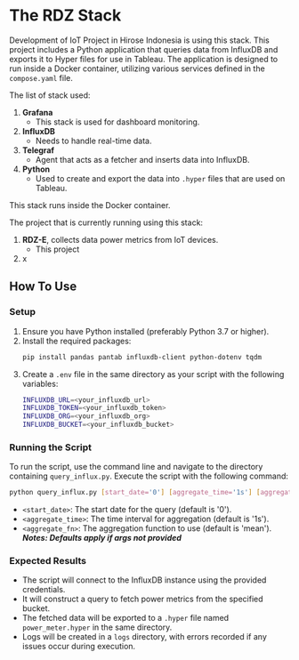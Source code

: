 # The RDZ Stack
Development of IoT Project in Hirose Indonesia is using this stack. This project includes a Python application that queries data from InfluxDB and exports it to Hyper files for use in Tableau. The application is designed to run inside a Docker container, utilizing various services defined in the `compose.yaml` file.

The list of stack used:
1. **Grafana**
   - This stack is used for dashboard monitoring.
2. **InfluxDB**
   - Needs to handle real-time data.
3. **Telegraf**
   - Agent that acts as a fetcher and inserts data into InfluxDB.
4. **Python**
   - Used to create and export the data into `.hyper` files that are used on Tableau.

This stack runs inside the Docker container.

The project that is currently running using this stack:
1. **RDZ-E**, collects data power metrics from IoT devices.
   - This project 
2. x

## How To Use

### Setup
1. Ensure you have Python installed (preferably Python 3.7 or higher).
2. Install the required packages:
   ```bash
   pip install pandas pantab influxdb-client python-dotenv tqdm
   ```
3. Create a `.env` file in the same directory as your script with the following variables:
   ```bash
   INFLUXDB_URL=<your_influxdb_url>
   INFLUXDB_TOKEN=<your_influxdb_token>
   INFLUXDB_ORG=<your_influxdb_org>
   INFLUXDB_BUCKET=<your_influxdb_bucket>
   ```

### Running the Script
To run the script, use the command line and navigate to the directory containing `query_influx.py`. Execute the script with the following command:
```bash
python query_influx.py [start_date='0'] [aggregate_time='1s'] [aggregate_fn='mean']
```
- `<start_date>`: The start date for the query (default is '0').
- `<aggregate_time>`: The time interval for aggregation (default is '1s').
- `<aggregate_fn>`: The aggregation function to use (default is 'mean').
**_Notes: Defaults apply if args not provided_**

### Expected Results
- The script will connect to the InfluxDB instance using the provided credentials.
- It will construct a query to fetch power metrics from the specified bucket.
- The fetched data will be exported to a `.hyper` file named `power_meter.hyper` in the same directory.
- Logs will be created in a `logs` directory, with errors recorded if any issues occur during execution.
